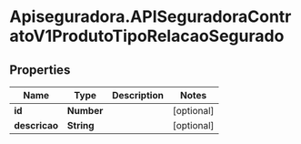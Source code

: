 # Apiseguradora.APISeguradoraContratoV1ProdutoTipoRelacaoSegurado

## Properties
Name | Type | Description | Notes
------------ | ------------- | ------------- | -------------
**id** | **Number** |  | [optional] 
**descricao** | **String** |  | [optional] 


